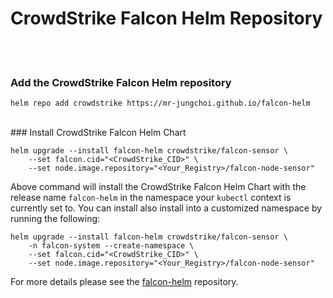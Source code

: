 # CrowdStrike Falcon Helm Repository

<br><br>
### Add the CrowdStrike Falcon Helm repository

```
helm repo add crowdstrike https://mr-jungchoi.github.io/falcon-helm
```

<br>
### Install CrowdStrike Falcon Helm Chart

```
helm upgrade --install falcon-helm crowdstrike/falcon-sensor \
    --set falcon.cid="<CrowdStrike_CID>" \
    --set node.image.repository="<Your_Registry>/falcon-node-sensor"
```

Above command will install the CrowdStrike Falcon Helm Chart with the release name `falcon-helm` in the namespace your `kubectl` context is currently set to.
You can install also install into a customized namespace by running the following:

```
helm upgrade --install falcon-helm crowdstrike/falcon-sensor \
    -n falcon-system --create-namespace \
    --set falcon.cid="<CrowdStrike_CID>" \
    --set node.image.repository="<Your_Registry>/falcon-node-sensor"
``` 

For more details please see the [falcon-helm](https://github.com/CrowdStrike/falcon-helm) repository.
